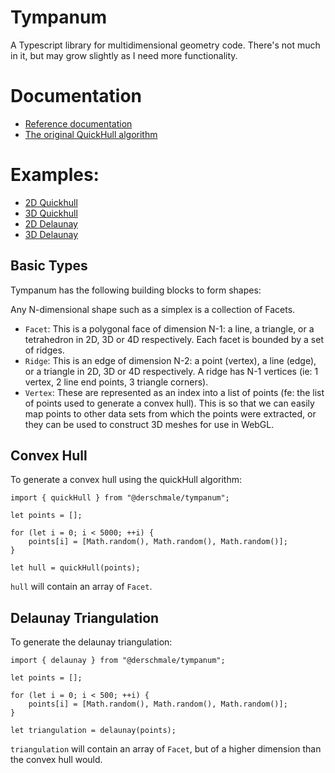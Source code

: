 # Tympanum

A Typescript library for multidimensional geometry code. There's not much in it, but may grow slightly as I need more
functionality.

# Documentation

- [Reference documentation](https://derschmale.github.io/tympanum/docs/index.html)
- [The original QuickHull algorithm](https://www.researchgate.net/publication/2641780_The_QuickHull_Algorithm_for_Convex_Hulls)

# Examples:

- [2D Quickhull](https://derschmale.github.io/tympanum/examples/convex_hull_2d/index.html)
- [3D Quickhull](https://derschmale.github.io/tympanum/examples/convex_hull_3d/index.html)
- [2D Delaunay](https://derschmale.github.io/tympanum/examples/delaunay_2d/index.html)
- [3D Delaunay](https://derschmale.github.io/tympanum/examples/delaunay_3d/index.html)

## Basic Types

Tympanum has the following building blocks to form shapes:

Any N-dimensional shape such as a simplex is a collection of Facets.
- `Facet`: This is a polygonal face of dimension N-1: a line, a triangle, or a tetrahedron in 2D, 3D or 4D respectively. 
  Each facet is bounded by a set of ridges.
- `Ridge`: This is an edge of dimension N-2: a point (vertex), a line (edge), or a triangle in 2D, 3D or 4D respectively.
  A ridge has N-1 vertices (ie: 1 vertex, 2 line end points, 3 triangle corners).
- `Vertex`: These are represented as an index into a list of points (fe: the list of points used to generate a convex 
  hull). This is so that we can easily map points to other data sets from which the points were extracted, or they can
  be used to construct 3D meshes for use in WebGL.
  
## Convex Hull

To generate a convex hull using the quickHull algorithm:

```
import { quickHull } from "@derschmale/tympanum";

let points = [];

for (let i = 0; i < 5000; ++i) {  
    points[i] = [Math.random(), Math.random(), Math.random()];
}

let hull = quickHull(points);

```

`hull` will contain an array of `Facet`.

## Delaunay Triangulation

To generate the delaunay triangulation:

```
import { delaunay } from "@derschmale/tympanum";

let points = [];

for (let i = 0; i < 500; ++i) {  
    points[i] = [Math.random(), Math.random(), Math.random()];
}

let triangulation = delaunay(points);

```

`triangulation` will contain an array of `Facet`, but of a higher dimension than the convex hull would.
